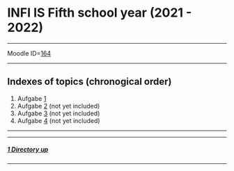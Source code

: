 # INFI IS Fifth school year (2021 - 2022)

----

Moodle ID=[164](https://moodle2.htlinn.ac.at/course/view.php?id=164)

----

Indexes of topics (chronogical order)
-------------------------------------

1. Aufgabe [1](./Aufgabe01/lab_report_1_kefer.pdf)
2. Aufgabe [2](./Aufgabe02/lab_report_2_kefer.pdf) (not yet included)
3. Aufgabe [3](./Aufgabe03/lab_report_3_kefer.pdf) (not yet included)
4. Aufgabe [4](./Aufgabe04/lab_report_4_kefer.pdf) (not yet included)

----
----

##### [1 Directory up](./../)

----
